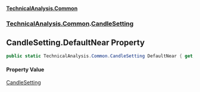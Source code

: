 #### [TechnicalAnalysis.Common](TechnicalAnalysis.Common.md 'TechnicalAnalysis.Common')
### [TechnicalAnalysis.Common](TechnicalAnalysis.Common.md#TechnicalAnalysis.Common 'TechnicalAnalysis.Common').[CandleSetting](CandleSetting.md 'TechnicalAnalysis.Common.CandleSetting')

## CandleSetting.DefaultNear Property

```csharp
public static TechnicalAnalysis.Common.CandleSetting DefaultNear { get; }
```

#### Property Value
[CandleSetting](CandleSetting.md 'TechnicalAnalysis.Common.CandleSetting')